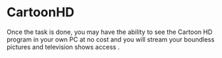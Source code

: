 # CartoonHD
Once the task is done, you may have the ability to see the Cartoon HD program in your own PC at no cost and you will stream your boundless pictures and television shows access .

